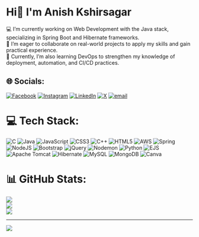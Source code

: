 # Hi👋 I'm Anish Kshirsagar
💻 I’m currently working on Web Development with the Java stack, specializing in Spring Boot and Hibernate frameworks.<br>🤝 I’m eager to collaborate on real-world projects to apply my skills and gain practical experience.<br>🚀 Currently, I’m also learning DevOps to strengthen my knowledge of deployment, automation, and CI/CD practices.<br>


## 🌐 Socials:
[![Facebook](https://img.shields.io/badge/Facebook-%231877F2.svg?logo=Facebook&logoColor=white)](https://facebook.com/anish-kshirsagar) [![Instagram](https://img.shields.io/badge/Instagram-%23E4405F.svg?logo=Instagram&logoColor=white)](https://instagram.com/anish_436) [![LinkedIn](https://img.shields.io/badge/LinkedIn-%230077B5.svg?logo=linkedin&logoColor=white)](https://linkedin.com/in/anish-kshirsagar) [![X](https://img.shields.io/badge/X-black.svg?logo=X&logoColor=white)](https://x.com/anish_435) [![email](https://img.shields.io/badge/Email-D14836?logo=gmail&logoColor=white)](mailto:kshirsagaranish84@gmail.com) 

# 💻 Tech Stack:
![C](https://img.shields.io/badge/c-%2300599C.svg?style=for-the-badge&logo=c&logoColor=white) ![Java](https://img.shields.io/badge/java-%23ED8B00.svg?style=for-the-badge&logo=openjdk&logoColor=white) ![JavaScript](https://img.shields.io/badge/javascript-%23323330.svg?style=for-the-badge&logo=javascript&logoColor=%23F7DF1E) ![CSS3](https://img.shields.io/badge/css3-%231572B6.svg?style=for-the-badge&logo=css3&logoColor=white) ![C++](https://img.shields.io/badge/c++-%2300599C.svg?style=for-the-badge&logo=c%2B%2B&logoColor=white) ![HTML5](https://img.shields.io/badge/html5-%23E34F26.svg?style=for-the-badge&logo=html5&logoColor=white) ![AWS](https://img.shields.io/badge/AWS-%23FF9900.svg?style=for-the-badge&logo=amazon-aws&logoColor=white) ![Spring](https://img.shields.io/badge/spring-%236DB33F.svg?style=for-the-badge&logo=spring&logoColor=white) ![NodeJS](https://img.shields.io/badge/node.js-6DA55F?style=for-the-badge&logo=node.js&logoColor=white) ![Bootstrap](https://img.shields.io/badge/bootstrap-%238511FA.svg?style=for-the-badge&logo=bootstrap&logoColor=white) ![jQuery](https://img.shields.io/badge/jquery-%230769AD.svg?style=for-the-badge&logo=jquery&logoColor=white) ![Nodemon](https://img.shields.io/badge/NODEMON-%23323330.svg?style=for-the-badge&logo=nodemon&logoColor=%BBDEAD) ![Python](https://img.shields.io/badge/python-3670A0?style=for-the-badge&logo=python&logoColor=ffdd54) ![EJS](https://img.shields.io/badge/ejs-%23B4CA65.svg?style=for-the-badge&logo=ejs&logoColor=black) ![Apache Tomcat](https://img.shields.io/badge/apache%20tomcat-%23F8DC75.svg?style=for-the-badge&logo=apache-tomcat&logoColor=black) ![Hibernate](https://img.shields.io/badge/Hibernate-59666C?style=for-the-badge&logo=Hibernate&logoColor=white) ![MySQL](https://img.shields.io/badge/mysql-4479A1.svg?style=for-the-badge&logo=mysql&logoColor=white) ![MongoDB](https://img.shields.io/badge/MongoDB-%234ea94b.svg?style=for-the-badge&logo=mongodb&logoColor=white) ![Canva](https://img.shields.io/badge/Canva-%2300C4CC.svg?style=for-the-badge&logo=Canva&logoColor=white)
# 📊 GitHub Stats:
![](https://github-readme-stats.vercel.app/api?username=anish1050&theme=dark&hide_border=false&include_all_commits=false&count_private=false)<br/>
![](https://nirzak-streak-stats.vercel.app/?user=anish1050&theme=dark&hide_border=false)<br/>
![](https://github-readme-stats.vercel.app/api/top-langs/?username=anish1050&theme=dark&hide_border=false&include_all_commits=false&count_private=false&layout=compact)

---
[![](https://visitcount.itsvg.in/api?id=anish1050&icon=0&color=0)](https://visitcount.itsvg.in)

<!-- Proudly created with GPRM ( https://gprm.itsvg.in ) -->
